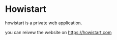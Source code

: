 # Howistart

howistart is a private web application.

you can reivew the website on https://howistart.com
